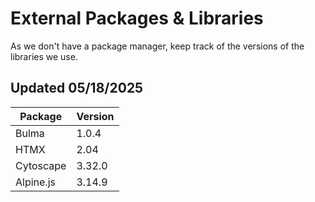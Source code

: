 # External Packages & Libraries

As we don't have a package manager, keep track of the versions of the libraries we use.

## Updated 05/18/2025

| Package   | Version |
| --------- | ------- |
| Bulma     | 1.0.4   |
| HTMX      | 2.04    |
| Cytoscape | 3.32.0  |
| Alpine.js | 3.14.9  |
